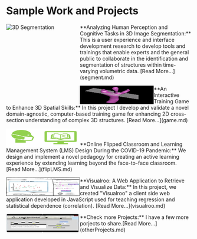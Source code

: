 Sample Work and Projects
============
<p><a href="segment.md">
         <img src="images/3D/07.gif" alt="3D Segmentation" width="200" height="200" align="left" title="3D Image Segmentation"> </a>
**Analyzing Human Perception and Cognitive Tasks in 3D Image Segmentation:** This is a user experience and interface development research to develop tools and trainings that enable experts and the general public to collaborate in the identification and segmentation of structures within time-varying volumetric data. [Read More…](segment.md)
</p>

<p><a href="game.md">
         <img src="images/07_Catcus_O.gif" alt="Train Game" width="200" height="50" align="left" title="3D Training Game"> </a>
**An Interactive Training Game to Enhance 3D Spatial Skills:** In this project I develop and validate a novel domain-agnostic, computer-based training game for enhancing 2D cross-section understanding of complex 3D structures. [Read More…](game.md)
</p>

<p><a href="flipLMS.md">
         <img src="images/Flip/00.jpg" alt="Flipped Class" width="200" height="50" align="left" title="Flipped Class"> </a>
<br><br>**Online Flipped Classroom and Learning Management System (LMS) Design During the COVID-19 Pandemic:** We design and implement a novel pedagogy for creating an active learning experience by extending learning beyond the face-to-face classroom. [Read More…](flipLMS.md)
</p>

<p><a href="visualroo.md">
         <img src="images/visualroo/00.jpg" alt="visualroo" width="200" height="50" align="left" title="Visualroo"> </a>
**Visualroo: A Web Application to Retrieve and Visualize Data:** In this project, we created "Visualroo" a client side web application developed in JavaScript used for teaching regression and statistical dependence (correlation). [Read More…](visualroo.md)
</p>

<p><a href="otherProjects.md">
         <img src="images/LineRuner.jpg" alt="visualroo" width="200" height="50" align="left" title="Visualroo"> </a>
**Check more Projects:** I have a few more porjects to share.[Read More…](otherProjects.md)
</p>